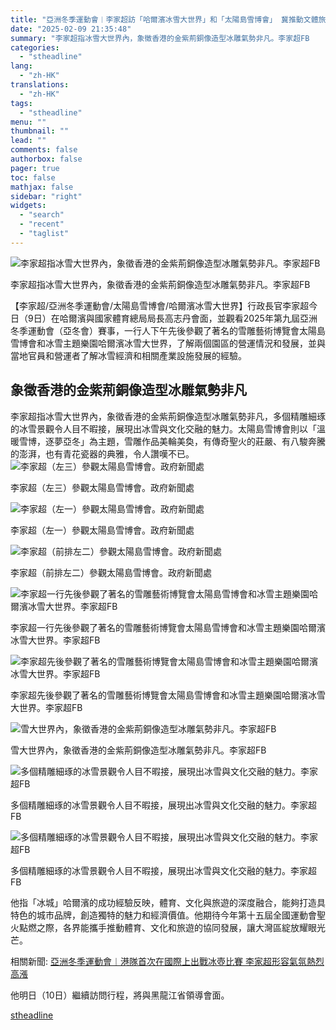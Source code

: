 ```yaml
---
title: "亞洲冬季運動會︱李家超訪「哈爾濱冰雪大世界」和「太陽島雪博會」 冀推動文體旅協同發展"
date: "2025-02-09 21:35:48"
summary: "李家超指冰雪大世界內，象徵香港的金紫荊銅像造型冰雕氣勢非凡。李家超FB       【李家超..."
categories:
  - "stheadline"
lang:
  - "zh-HK"
translations:
  - "zh-HK"
tags:
  - "stheadline"
menu: ""
thumbnail: ""
lead: ""
comments: false
authorbox: false
pager: true
toc: false
mathjax: false
sidebar: "right"
widgets:
  - "search"
  - "recent"
  - "taglist"
---
```


![李家超指冰雪大世界內，象徵香港的金紫荊銅像造型冰雕氣勢非凡。李家超FB](https://image.stheadline.com/f/680p0/0x0/100/none/a19fee45f1fec893995bcbdec9ce664c/stheadline/inewsmedia/20250209/_2025020921301482820.jpg)

李家超指冰雪大世界內，象徵香港的金紫荊銅像造型冰雕氣勢非凡。李家超FB




【李家超/亞洲冬季運動會/太陽島雪博會/哈爾濱冰雪大世界】​行政長官李家超今日（9日）在哈爾濱與國家體育總局局長高志丹會面，並觀看2025年第九屆亞洲冬季運動會（亞冬會）賽事，一行人下午先後參觀了著名的雪雕藝術博覽會太陽島雪博會和冰雪主題樂園哈爾濱冰雪大世界，了解兩個園區的營運情況和發展，並與當地官員和營運者了解冰雪經濟和相關產業設施發展的經驗。

象徵香港的金紫荊銅像造型冰雕氣勢非凡
------------------

李家超指冰雪大世界內，象徵香港的金紫荊銅像造型冰雕氣勢非凡，多個精雕細琢的冰雪景觀令人目不暇接，展現出冰雪與文化交融的魅力。太陽島雪博會則以「溫暖雪博，逐夢亞冬」為主題，雪雕作品美輪美奐，有傳奇聖火的莊嚴、有八駿奔騰的澎湃，也有青花瓷器的典雅，令人讚嘆不已。　
 ![李家超（左三）參觀太陽島雪博會。政府新聞處](https://image.hkhl.hk/f/1024p0/0x0/100/none/c70e071e529628fc373fd5cd4b278f6d/2025-02/EE3BD196C9EC45B78C40E45F491C5D93_O.jpg)


李家超（左三）參觀太陽島雪博會。政府新聞處



 ![李家超（左一）參觀太陽島雪博會。政府新聞處](https://image.hkhl.hk/f/1024p0/0x0/100/none/6bf53ed9fb5f05192976b6852679549c/2025-02/FC75D5F3626D4ACAA0D0308DB0576D07_O.jpg)


李家超（左一）參觀太陽島雪博會。政府新聞處



 ![李家超（前排左二）參觀太陽島雪博會。政府新聞處](https://image.hkhl.hk/f/1024p0/0x0/100/none/1695cfd03ca6b5c9154c77bbf5a72634/2025-02/6C7D59A61DA14F2AA9D5118AA9936822_O.jpg)


李家超（前排左二）參觀太陽島雪博會。政府新聞處



 ![李家超一行先後參觀了著名的雪雕藝術博覽會太陽島雪博會和冰雪主題樂園哈爾濱冰雪大世界。李家超FB](https://image.hkhl.hk/f/1024p0/0x0/100/none/f7ead709c003583f52ba1f7a2fa8daff/2025-02/476402405_608167221960147_3930108384719510866_n_1_.jpg)


李家超一行先後參觀了著名的雪雕藝術博覽會太陽島雪博會和冰雪主題樂園哈爾濱冰雪大世界。李家超FB



 ![李家超先後參觀了著名的雪雕藝術博覽會太陽島雪博會和冰雪主題樂園哈爾濱冰雪大世界。李家超FB](https://image.hkhl.hk/f/1024p0/0x0/100/none/1fb46ef752bd5e295cafc33d35f23855/2025-02/476383639_608167321960137_8531125152139804339_n.jpg)


李家超先後參觀了著名的雪雕藝術博覽會太陽島雪博會和冰雪主題樂園哈爾濱冰雪大世界。李家超FB



 ![雪大世界內，象徵香港的金紫荊銅像造型冰雕氣勢非凡。李家超FB](https://image.hkhl.hk/f/1024p0/0x0/100/none/84a1877614c3102ae047d143d3666e7a/2025-02/476557137_608167248626811_3764012352581609304_n.jpg)


雪大世界內，象徵香港的金紫荊銅像造型冰雕氣勢非凡。李家超FB



 ![多個精雕細琢的冰雪景觀令人目不暇接，展現出冰雪與文化交融的魅力。李家超FB](https://image.hkhl.hk/f/1024p0/0x0/100/none/830923ff0ef8e23fb4d894b5f0d6e016/2025-02/477589002_608167225293480_724462025801515652_n.jpg)


多個精雕細琢的冰雪景觀令人目不暇接，展現出冰雪與文化交融的魅力。李家超FB



 ![多個精雕細琢的冰雪景觀令人目不暇接，展現出冰雪與文化交融的魅力。李家超FB](https://image.hkhl.hk/f/1024p0/0x0/100/none/be71c2415a4f3235d373b8ed64decca3/2025-02/477740697_608167301960139_5340586389745272849_n.jpg)


多個精雕細琢的冰雪景觀令人目不暇接，展現出冰雪與文化交融的魅力。李家超FB




他指「冰城」哈爾濱的成功經驗反映，體育、文化與旅遊的深度融合，能夠打造具特色的城市品牌，創造獨特的魅力和經濟價值。他期待今年第十五屆全國運動會聖火點燃之際，各界能攜手推動體育、文化和旅遊的協同發展，讓大灣區綻放耀眼光芒。

相關新聞: [亞洲冬季運動會︱港隊首次在國際上出戰冰壺比賽 李家超形容氣氛熱烈高漲](https://www.stheadline.com/politics/3427104/%E4%BA%9E%E6%B4%B2%E5%86%AC%E5%AD%A3%E9%81%8B%E5%8B%95%E6%9C%83%E6%B8%AF%E9%9A%8A%E9%A6%96%E6%AC%A1%E5%9C%A8%E5%9C%8B%E9%9A%9B%E4%B8%8A%E5%87%BA%E6%88%B0%E5%86%B0%E5%A3%BA%E6%AF%94%E8%B3%BD-%E6%9D%8E%E5%AE%B6%E8%B6%85%E5%BD%A2%E5%AE%B9%E6%B0%A3%E6%B0%9B%E7%86%B1%E7%83%88%E9%AB%98%E6%BC%B2)

他明日（10日）繼續訪問行程，將與黑龍江省領導會面。

[stheadline](https://std.stheadline.com/realtime/article/2051775/即時-港聞-亞洲冬季運動會︱李家超訪-哈爾濱冰雪大世界-和-太陽島雪博會-冀推動文體旅協同發展)
